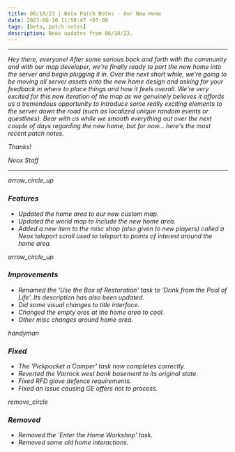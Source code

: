 ```yaml
---
title: 06/10/23 | Beta Patch Notes - Our New Home
date: 2023-06-10 11:58:47 +07:00
tags: [beta, patch-notes]
description: Neox updates from 06/10/23.
---
```


***
<em>Hey there, everyone! After some serious back and forth with the community and with our map developer, we're finally ready to port the new home into the server and begin plugging it in. Over the next short while, we're going to be moving all server assets onto the new home design and asking for your feedback in where to place things and how it feels overall. We're very excited for this new iteration of the map as we genuinely believes it affords us a tremendous opportunity to introduce some really exciting elements to the server down the road (such as localized unique random events or questlines). Bear with us while we smooth everything out over the next couple of days regarding the new home, but for now... here's the most recent patch notes.

<em>Thanks!

<em>Neox Staff<br>

***

<div class="spacer-large"></div>
<div class="changes-body">
    <div class="changes-body changes-row features">
        <div class="changes-row-header">
            <span class="icon">
                <span class="material-symbols-outlined">arrow_circle_up</span>
            </span>
            <h3>Features</h3>
        </div>
    </div>
</div>
<div class="spacer-small"></div>

- Updated the home area to our new custom map.
- Updated the world map to include the new home area.
- Added a new item to the misc shop (also given to new players) called a Neox teleport scroll used to teleport to points of interest around the home area.

<div class="spacer-medium"></div>
<div class="changes-body">
    <div class="changes-body changes-row improvements">
        <div class="changes-row-header">
            <span class="icon">
                <span class="material-symbols-outlined">arrow_circle_up</span>
            </span>
            <h3>Improvements</h3>
        </div>
    </div>
</div>
<div class="spacer-small"></div>

- Renamed the 'Use the Box of Restoration' task to 'Drink from the Pool of Life'. Its description has also been updated.
- Did some visual changes to title interface.
- Changed the empty ores at the home area to coal.
- Other misc changes around home area.

<div class="spacer-medium"></div>
<div class="changes-body">
    <div class="changes-body changes-row fixed">
        <div class="changes-row-header">
            <span class="icon">
                <span class="material-symbols-outlined">handyman</span>
            </span>
            <h3>Fixed</h3>
        </div>
    </div>
</div>
<div class="spacer-small"></div>

- The 'Pickpocket a Camper' task now completes correctly.
- Reverted the Varrock west bank basement to its original state.
- Fixed RFD glove defence requirements.
- Fixed an issue causing GE offers not to process.

<div class="spacer-medium"></div>
<div class="changes-body">
    <div class="changes-body changes-row removed">
        <div class="changes-row-header">
            <span class="icon">
                <span class="material-symbols-outlined">remove_circle</span>
            </span>
            <h3>Removed</h3>
        </div>
    </div>
</div>
<div class="spacer-small"></div>

- Removed the 'Enter the Home Workshop' task.
- Removed some old home interactions.

<div class="spacer-medium"></div>
<br><br>

